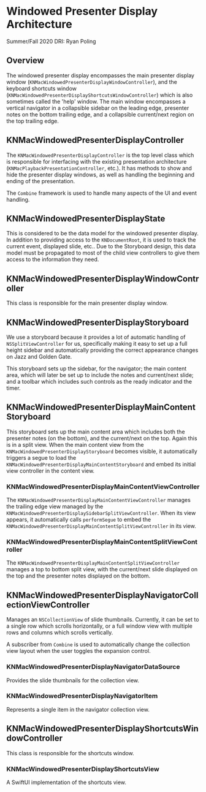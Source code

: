 #  Windowed Presenter Display Architecture

Summer/Fall 2020
DRI: Ryan Poling

## Overview

The windowed presenter display encompasses the main presenter display window (`KNMacWindowedPresenterDisplayWindowController`), and the keyboard shortcuts window (`KNMacWindowedPresenterDisplayShortcutsWindowController`) which is also sometimes called the 'help' window. The main window encompasses a vertical navigator in a collapsible sidebar on the leading edge, presenter notes on the bottom trailing edge, and a collapsible current/next region on the top trailing edge.

## KNMacWindowedPresenterDisplayController

The `KNMacWindowedPresenterDisplayController` is the top level class which is responsible for interfacing with the existing presentation architecture (`KNMacPlaybackPresentationController`, etc.). It has methods to show and hide the presenter display windows, as well as handling the beginning and ending of the presentation.

The `Combine` framework is used to handle many aspects of the UI and event handling.

## KNMacWindowedPresenterDisplayState

This is considered to be the data model for the windowed presenter display. In addition to providing access to the `KNDocumentRoot`, it is used to track the current event, displayed slide, etc.. Due to the Storyboard design, this data model must be propagated to most of the child view controllers to give them access to the information they need.

## KNMacWindowedPresenterDisplayWindowController

This class is responsible for the main presenter display window.

## KNMacWindowedPresenterDisplayStoryboard

We use a storyboard because it provides a lot of automatic handling of `NSSplitViewController` for us, specifically making it easy to set up a full height sidebar and automatically providing the correct appearance changes on Jazz and Golden Gate.

This storyboard sets up the sidebar, for the navigator; the main content area, which will later be set up to include the notes and current/next slide; and a toolbar which includes such controls as the ready indicator and the timer.

## KNMacWindowedPresenterDisplayMainContentStoryboard

This storyboard sets up the main content area which includes both the presenter notes (on the bottom), and the current/next on the top. Again this is in a split view. When the main content view from the `KNMacWindowedPresenterDisplayStoryboard` becomes visible, it automatically triggers a segue to load the `KNMacWindowedPresenterDisplayMainContentStoryboard` and embed its initial view controller in the content view.

### KNMacWindowedPresenterDisplayMainContentViewController

The `KNMacWindowedPresenterDisplayMainContentViewController` manages the trailing edge view managed by the `KNMacWindowedPresenterDisplaySidebarSplitViewController`. When its view appears, it automatically calls `performSegue` to embed the `KNMacWindowedPresenterDisplayMainContentSplitViewController` in its view.

### KNMacWindowedPresenterDisplayMainContentSplitViewController

The `KNMacWindowedPresenterDisplayMainContentSplitViewController` manages a top to bottom split view, with the current/next slide displayed on the top and the presenter notes displayed on the bottom.

## KNMacWindowedPresenterDisplayNavigatorCollectionViewController

Manages an `NSCollectionView` of slide thumbnails. Currently, it can be set to a single row which scrolls horizontally, or a full window view with multiple rows and columns which scrolls vertically.

A subscriber from `Combine` is used to automatically change the collection view layout when the user toggles the expansion control.

### KNMacWindowedPresenterDisplayNavigatorDataSource

Provides the slide thumbnails for the collection view.

### KNMacWindowedPresenterDisplayNavigatorItem

Represents a single item in the navigator collection view.

## KNMacWindowedPresenterDisplayShortcutsWindowController

This class is responsible for the shortcuts window.

### KNMacWindowedPresenterDisplayShortcutsView

A SwiftUI implementation of the shortcuts view.

